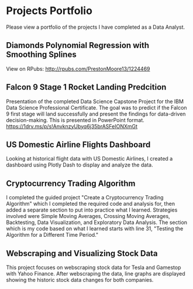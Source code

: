 # Projects Portfolio
Please view a portfolio of the projects I have completed as a Data Analyst.

## Diamonds Polynomial Regression with Smoothing Splines
View on RPubs: http://rpubs.com/PrestonMoore13/1224469

## Falcon 9 Stage 1 Rocket Landing Predcition 
Presentation of the completed Data Science Capstone Project for the IBM Data Science Professional Certificate. The goal was to predict if the Falcon 9 first stage will land successfully and present the findings for data-driven decision-making. This is presented in PowerPoint format.
https://1drv.ms/p/s!AnvknzyUbyq6j35brASFeIONXmGt

## US Domestic Airline Flights Dashboard
Looking at historical flight data with US Domestic Airlines, I created a dashboard using Plotly Dash 
to display and analyze the data.

## Cryptocurrency Trading Algorithm
I completed the guided project "Create a Cryptocurrency Trading Algorithm" which I completed the required code and analysis for, then added a separate section to put into practice what I learned. Strategies involved were Simple Moving Averages, Crossing Moving Averages, Backtesting, Data Visualization, and Exploratory Data Analysis. The section which is my code based on what I learned starts with line 31, "Testing the Algorithm for a Different Time Period."

## Webscraping and Visualizing Stock Data
This project focuses on webscraping stock data for Tesla and Gamestop with Yahoo Finance. After webscraping the data, line graphs are displayed showing the historic stock data changes for both companies.
